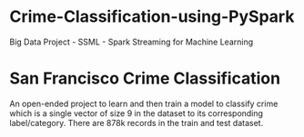 # Crime-Classification-using-PySpark
Big Data Project - SSML - Spark Streaming for Machine Learning

# San Francisco Crime Classification

An open-ended project to learn and then train a model to classify crime which is a single vector of size 9 in the dataset to its corresponding label/category. There are 878k records in the train and test dataset.
 

